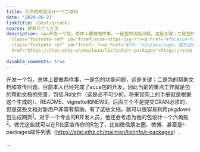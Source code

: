 ```yaml
---
title: 为你的网站设计一个二维码
date: '2020-06-23'
linkTitle: /post/qrcode/
source: 楚新元个人主页
description: <p>开发一个包，总体上要做两件事，一是包的功能问题，这是关键；二是包的帮助文档和宣传问题。目前本人已经完成了ecce包的开发，因此当前的重点工作就是包的帮助文档的完善，包括.Rd文件（这是必不可少的，将来官网上的手册就是根据这个生成的）、README、vignette和NEWS。后面三个不是提交CRAN必须的，但是这些文档对新用户非常有帮助。有了这些文档，就可以很容易利用pkgdown包生成网页<sup
  class="footnote-ref" id="fnref:ecce-https-cxy-r"><a href="#fn:ecce-https-cxy-r">1</a></sup>。对于一个专业的R开发人员，他还会考虑为他的包设计一个六角贴<sup
  class="footnote-ref" id="fnref:-"><a href="#fn:-">2</a></sup>。做完这些就可以在R社区宣传你的R包了，比如微信朋友圈、微博、甚至是r-packages邮件列表（<a
  href="https://stat.ethz.ch/mailman/listinfo/r-packages">https://stat.ethz.ch/mailman/listinfo/r-packages</a>）.</p>
  ...
disable_comments: true
---
```

<p>开发一个包，总体上要做两件事，一是包的功能问题，这是关键；二是包的帮助文档和宣传问题。目前本人已经完成了ecce包的开发，因此当前的重点工作就是包的帮助文档的完善，包括.Rd文件（这是必不可少的，将来官网上的手册就是根据这个生成的）、README、vignette和NEWS。后面三个不是提交CRAN必须的，但是这些文档对新用户非常有帮助。有了这些文档，就可以很容易利用pkgdown包生成网页<sup class="footnote-ref" id="fnref:ecce-https-cxy-r"><a href="#fn:ecce-https-cxy-r">1</a></sup>。对于一个专业的R开发人员，他还会考虑为他的包设计一个六角贴<sup class="footnote-ref" id="fnref:-"><a href="#fn:-">2</a></sup>。做完这些就可以在R社区宣传你的R包了，比如微信朋友圈、微博、甚至是r-packages邮件列表（<a href="https://stat.ethz.ch/mailman/listinfo/r-packages">https://stat.ethz.ch/mailman/listinfo/r-packages</a>）.</p> ...